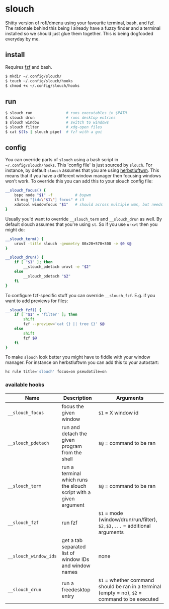 # slouch

Shitty version of rofi/dmenu using your favourite terminal, bash, and fzf.
The rationale behind this being
I already have a fuzzy finder and a terminal installed so we should just glue them together.
This is being dogfooded everyday by me.

## install

Requires [fzf](https://github.com/junegunn/fzf) and bash.

```sh
$ mkdir ~/.config/slouch/
$ touch ~/.config/slouch/hooks
$ chmod +x ~/.config/slouch/hooks
```

## run

```sh
$ slouch run               # runs executables in $PATH
$ slouch drun              # runs desktop entries
$ slouch window            # switch to windows
$ slouch filter            # xdg-open files
$ cat $(ls | slouch pipe)  # fzf with a gui
```

## config

You can override parts of `slouch` using a bash script in `~/.config/slouch/hooks`.
This 'config file' is just sourced by `slouch`.
For instance, by default `slouch` assumes that you are using [herbstluftwm](https://herbstluftwm.org/).
This means that if you have a different window manager then focusing windows won't work.
To override this you can add this to your slouch config file:

```sh
__slouch_focus() {
    bspc node "$1" -f          # bspwm
    i3-msg "[id=\"$1\"] focus" # i3
    xdotool windowfocus "$1"   # should across multiple wms, but needs xdotool
}
```

Usually you'd want to override `__slouch_term` and `__slouch_drun` as well.
By default slouch assumes that you're using `st`.
So if you use `urxvt` then you might do:

```sh
__slouch_term() {
    urxvt -title slouch -geometry 80x20+570+300 -e $0 $@
}

__slouch_drun() {
    if [ "$1" ]; then
        __slouch_pdetach urxvt -e "$2"
    else
        __slouch_pdetach "$2"
    fi
}
```

To configure fzf-specific stuff you can override `__slouch_fzf`.
E.g. if you want to add previews for files:

```sh
__slouch_fzf() {
    if [ "$1" = 'filter' ]; then
        shift
        fzf --preview='cat {} || tree {}' $@
    else
        shift
        fzf $@
    fi
}
```

To make `slouch` look better you might have to fiddle with your window manager.
For instance on herbstluftwm you can add this to your autostart:

```sh
hc rule title='slouch' focus=on pseudotile=on
```

### available hooks

| Name                  | Description                                                       | Arguments |
|-----------------------|-------------------------------------------------------------------|-----------|
| `__slouch_focus`      | focus the given window                                            | `$1` = X window id |
| `__slouch_pdetach`    | run and detach the given program from the shell                   | `$@` = command to be ran |
| `__slouch_term`       | run a terminal which runs the slouch script with a given argument | `$@` = command to be ran |
| `__slouch_fzf`        | run fzf                                                           | `$1` = mode (window/drun/run/filter), `$2,$3,...` = additional arguments |
| `__slouch_window_ids` | get a tab separated list of window IDs and window names           | none |
| `__slouch_drun`       | run a freedesktop entry                                           | `$1` = whether command should be ran in a terminal (empty = no), `$2` = command to be executed |

